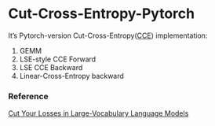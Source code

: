 # Cut-Cross-Entropy-Pytorch

It’s Pytorch-version Cut-Cross-Entropy([CCE](!https://arxiv.org/abs/2411.09009)) implementation:

1. GEMM
2. LSE-style CCE Forward
3. LSE CCE Backward
4. Linear-Cross-Entropy backward

### Reference

 [Cut Your Losses in Large-Vocabulary Language Models](https://arxiv.org/abs/2411.09009)